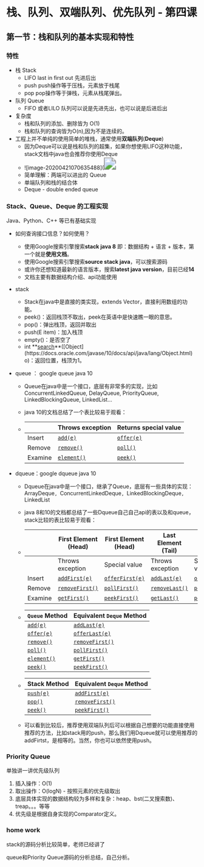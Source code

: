 # 栈、队列、双端队列、优先队列 - 第四课

## 第一节：栈和队列的基本实现和特性

### 特性

- 栈 Stack
  - LIFO	last in first out 先进后出
  - push   push操作等于压栈，元素放于栈尾
  - pop     pop操作等于弹栈，元素从栈尾弹出。
- 队列 Queue
  - FIFO 或者LILO	队列可以说是先进先出，也可以说是后进后出
- 复杂度
  - 栈和队列的添加、删除皆为 O(1)
  - 栈和队列的查询皆为O(n),因为不是连续的。
- 工程上并不单纯的使用简单的堆栈，通常使用**双端队列**(**Deque**)
  - 因为Deque可以说是栈和队列的超集，如果你想使用LIFO这种功能，stack文档中java也会推荐你使用Deque
  - ![image-20200421070635488](<img src="https://pic.downk.cc/item/5e9e2b31c2a9a83be515cdb9.png" style="zoom:200%;" />
  - 简单理解：两端可以进出的 Queue 
  - 单端队列和栈的结合体
  - Deque - double ended queue

### Stack、Queue、Deque 的工程实现

Java、Python、C++ 等已有基础实现

- 如何查询接口信息？如何使用？

  - 使用Google搜索引擎搜索**stack java 8** 即：数据结构 + 语言 + 版本，第一个就是**使用文档**。
  - 使用Google搜索引擎搜索**source stack java**，可以搜索源码
  - 或许你还想知道最新的语言版本，搜索**latest java version**，目前已经**14**
  - 文档主要有数据结构介绍、api功能使用

- stack

  - Stack在java中是直接的类实现，extends Vector，直接利用数组的功能。
  - peek()：返回栈顶不取出，peek在英语中是快速瞧一眼的意思。
  - pop()：弹出栈顶，返回并取出
  - push(E item)：加入栈顶
  - empty()：是否空了
  - int **[search](https://docs.oracle.com/javase/10/docs/api/java/util/Stack.html#search(java.lang.Object))**([Object](https://docs.oracle.com/javase/10/docs/api/java/lang/Object.html) o)：返回位置，栈顶为1。

- queue  ： google queue java 10

  - Queue在java中是一个接口，底层有非常多的实现，比如ConcurrentLinkedQueue, DelayQueue, PriorityQueue, LinkedBlockingQueue, LinkedList...

  - java 10的文档总结了一个表比较易于观看：

  - |         | Throws exception                                             | Returns special value                                        |
    | ------- | ------------------------------------------------------------ | ------------------------------------------------------------ |
    | Insert  | [`add(e)`](https://docs.oracle.com/javase/10/docs/api/java/util/Queue.html#add(E)) | [`offer(e)`](https://docs.oracle.com/javase/10/docs/api/java/util/Queue.html#offer(E)) |
    | Remove  | [`remove()`](https://docs.oracle.com/javase/10/docs/api/java/util/Queue.html#remove()) | [`poll()`](https://docs.oracle.com/javase/10/docs/api/java/util/Queue.html#poll()) |
    | Examine | [`element()`](https://docs.oracle.com/javase/10/docs/api/java/util/Queue.html#element()) | [`peek()`](https://docs.oracle.com/javase/10/docs/api/java/util/Queue.html#peek()) |

- dqueue：google dqueue java 10

  - Dqueue在java中是一个接口，继承了Queue，底层有一些具体的实现：ArrayDeque`, `ConcurrentLinkedDeque`, `LinkedBlockingDeque`, `LinkedList

  - java 8和10的文档都总结了一些Dqueue自己自己api的表以及和queue，stack比较的表比较易于观看：

  - |         | First Element (Head)                                         | First Element (Head)                                         | Last Element (Tail)                                          | Last Element (Tail)                                          |
    | ------- | ------------------------------------------------------------ | ------------------------------------------------------------ | ------------------------------------------------------------ | ------------------------------------------------------------ |
    |         | Throws exception                                             | Special value                                                | Throws exception                                             | Special value                                                |
    | Insert  | [`addFirst(e)`](https://docs.oracle.com/javase/10/docs/api/java/util/Deque.html#addFirst(E)) | [`offerFirst(e)`](https://docs.oracle.com/javase/10/docs/api/java/util/Deque.html#offerFirst(E)) | [`addLast(e)`](https://docs.oracle.com/javase/10/docs/api/java/util/Deque.html#addLast(E)) | [`offerLast(e)`](https://docs.oracle.com/javase/10/docs/api/java/util/Deque.html#offerLast(E)) |
    | Remove  | [`removeFirst()`](https://docs.oracle.com/javase/10/docs/api/java/util/Deque.html#removeFirst()) | [`pollFirst()`](https://docs.oracle.com/javase/10/docs/api/java/util/Deque.html#pollFirst()) | [`removeLast()`](https://docs.oracle.com/javase/10/docs/api/java/util/Deque.html#removeLast()) | [`pollLast()`](https://docs.oracle.com/javase/10/docs/api/java/util/Deque.html#pollLast()) |
    | Examine | [`getFirst()`](https://docs.oracle.com/javase/10/docs/api/java/util/Deque.html#getFirst()) | [`peekFirst()`](https://docs.oracle.com/javase/10/docs/api/java/util/Deque.html#peekFirst()) | [`getLast()`](https://docs.oracle.com/javase/10/docs/api/java/util/Deque.html#getLast()) | [`peekLast()`](https://docs.oracle.com/javase/10/docs/api/java/util/Deque.html#peekLast()) |

  - | **`Queue` Method**                                           | **Equivalent `Deque` Method**                                |
    | ------------------------------------------------------------ | ------------------------------------------------------------ |
    | [`add(e)`](https://docs.oracle.com/javase/8/docs/api/java/util/Queue.html#add-E-) | [`addLast(e)`](https://docs.oracle.com/javase/8/docs/api/java/util/Deque.html#addLast-E-) |
    | [`offer(e)`](https://docs.oracle.com/javase/8/docs/api/java/util/Queue.html#offer-E-) | [`offerLast(e)`](https://docs.oracle.com/javase/8/docs/api/java/util/Deque.html#offerLast-E-) |
    | [`remove()`](https://docs.oracle.com/javase/8/docs/api/java/util/Queue.html#remove--) | [`removeFirst()`](https://docs.oracle.com/javase/8/docs/api/java/util/Deque.html#removeFirst--) |
    | [`poll()`](https://docs.oracle.com/javase/8/docs/api/java/util/Queue.html#poll--) | [`pollFirst()`](https://docs.oracle.com/javase/8/docs/api/java/util/Deque.html#pollFirst--) |
    | [`element()`](https://docs.oracle.com/javase/8/docs/api/java/util/Queue.html#element--) | [`getFirst()`](https://docs.oracle.com/javase/8/docs/api/java/util/Deque.html#getFirst--) |
    | [`peek()`](https://docs.oracle.com/javase/8/docs/api/java/util/Queue.html#peek--) | [`peekFirst()`](https://docs.oracle.com/javase/8/docs/api/java/util/Deque.html#peek--) |

  - | **Stack Method**                                             | **Equivalent `Deque` Method**                                |
    | ------------------------------------------------------------ | ------------------------------------------------------------ |
    | [`push(e)`](https://docs.oracle.com/javase/8/docs/api/java/util/Deque.html#push-E-) | [`addFirst(e)`](https://docs.oracle.com/javase/8/docs/api/java/util/Deque.html#addFirst-E-) |
    | [`pop()`](https://docs.oracle.com/javase/8/docs/api/java/util/Deque.html#pop--) | [`removeFirst()`](https://docs.oracle.com/javase/8/docs/api/java/util/Deque.html#removeFirst--) |
    | [`peek()`](https://docs.oracle.com/javase/8/docs/api/java/util/Deque.html#peek--) | [`peekFirst()`](https://docs.oracle.com/javase/8/docs/api/java/util/Deque.html#peekFirst--) |

  - 可以看到比较后，推荐使用双端队列后可以根据自己想要的功能直接使用推荐的方法，比如stack用的push，那么我们用Dqueue就可以使用推荐的addFirtst，是相等的。当然，你也可以依然使用push。

### Priority Queue

单独讲一讲优先级队列

1. 插入操作：O(1)
2. 取出操作：O(logN) - 按照元素的优先级取出
3. 底层具体实现的数据结构较为多样和复杂：heap、bst(二叉搜索数)、treap。。。等等
4. 优先级是根据自身实现的Comparator定义。



### home work

stack的源码分析比较简单，老师已经讲了

queue和Priority Queue源码的分析总结，自己分析。


